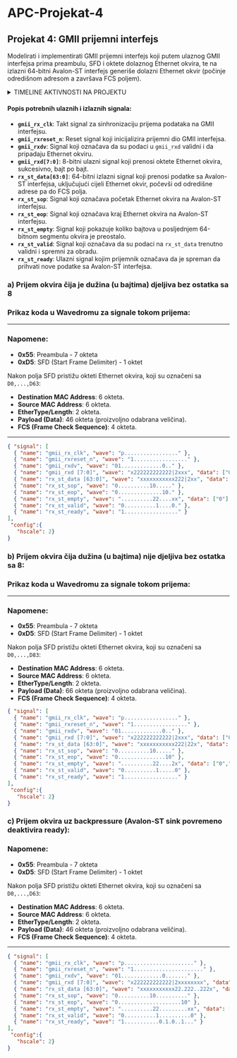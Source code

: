 # APC-Projekat-4

## Projekat 4: GMII prijemni interfejs
Modelirati i implementirati GMII prijemni interfejs koji putem ulaznog GMII interfejsa prima
preambulu, SFD i oktete dolaznog Ethernet okvira, te na izlazni 64-bitni Avalon-ST interfejs
generiše dolazni Ethernet okvir (počinje odredišnom adresom a završava FCS poljem).

<details>
  <summary>TIMELINE AKTIVNOSTI NA PROJEKTU</summary>

  08.12.2024. OPIS SIGNALA I PRIKAZ SIGNALA U WAVEDROM-U  
  10.12.2024. OPIS SIGNALA I PRIKAZ SIGNALA U WAVEDROM-U  
  11.12.2024. MODIFICARNI PRIKAZ SIGNALA U WAVEDROM-U  
  12.12.2024. PREPRAVKA WAVEDROM-A PO UPUTAMA IZ ISSUES

</details>

#### **Popis potrebnih ulaznih i izlaznih signala:**
- **`gmii_rx_clk`**: Takt signal za sinhronizaciju prijema podataka na GMII interfejsu.
- **`gmii_rxreset_n`**: Reset signal koji inicijalizira prijemni dio GMII interfejsa.
- **`gmii_rxdv`**: Signal koji označava da su podaci u `gmii_rxd` validni i da pripadaju Ethernet okviru.
- **`gmii_rxd[7:0]`**: 8-bitni ulazni signal koji prenosi oktete Ethernet okvira, sukcesivno, bajt po bajt.
- **`rx_st_data[63:0]`**: 64-bitni izlazni signal koji prenosi podatke sa Avalon-ST interfejsa, uključujući cijeli Ethernet okvir, počevši od odredišne adrese pa do FCS polja.
- **`rx_st_sop`**: Signal koji označava početak Ethernet okvira na Avalon-ST interfejsu.
- **`rx_st_eop`**: Signal koji označava kraj Ethernet okvira na Avalon-ST interfejsu.
- **`rx_st_empty`**: Signal koji pokazuje koliko bajtova u posljednjem 64-bitnom segmentu okvira je preostalo.
- **`rx_st_valid`**: Signal koji označava da su podaci na `rx_st_data` trenutno validni i spremni za obradu.
- **`rx_st_ready`**: Ulazni signal kojim prijemnik označava da je spreman da prihvati nove podatke sa Avalon-ST interfejsa.
  
### **a) Prijem okvira čija je dužina (u bajtima) djeljiva bez ostatka sa 8**
### Prikaz koda u Wavedromu za signale tokom prijema:
---

### Napomene:
- **0x55**: Preambula - 7 okteta
- **0xD5**: SFD (Start Frame Delimiter) - 1 oktet

Nakon polja SFD pristižu okteti Ethernet okvira, koji su označeni sa `D0,...,D63`:
- **Destination MAC Address**: 6 okteta.
- **Source MAC Address**: 6 okteta.
- **EtherType/Length**: 2 okteta.
- **Payload (Data)**: 46 okteta (proizvoljno odabrana veličina).
- **FCS (Frame Check Sequence)**: 4 okteta.

---

```json
{ "signal": [
  { "name": "gmii_rx_clk", "wave": "p................." },
  { "name": "gmii_rxreset_n", "wave": "1................." },
  { "name": "gmii_rxdv", "wave": "01.............0.." },
  { "name": "gmii_rxd [7:0]", "wave": "x222222222222|2xxx", "data": ["0x55", "0xD5", "D0", "D1", "D2", "D3", "D4", "D5", "D6", "D7", "D8", " ","D63"] },
  { "name": "rx_st_data [63:0]", "wave": "xxxxxxxxxxx222|2xx", "data": ["D0-D7", "D8-D15 "," ", "D56-D63"] },
  { "name": "rx_st_sop", "wave": "0..........10....." },
  { "name": "rx_st_eop", "wave": "0..............10." },
  { "name": "rx_st_empty", "wave": "..........22....xx", "data": ["0"] },
  { "name": "rx_st_valid", "wave": "0..........1....0." },
  { "name": "rx_st_ready", "wave": "1................." }
],
 "config":{
   "hscale": 2}
}
```


### **b) Prijem okvira čija dužina (u bajtima) nije djeljiva bez ostatka sa 8:**
### Prikaz koda u Wavedromu za signale tokom prijema:
---

### Napomene:
- **0x55**: Preambula - 7 okteta
- **0xD5**: SFD (Start Frame Delimiter) - 1 oktet

Nakon polja SFD pristižu okteti Ethernet okvira, koji su označeni sa `D0,...,D83`:
- **Destination MAC Address**: 6 okteta.
- **Source MAC Address**: 6 okteta.
- **EtherType/Length**: 2 okteta.
- **Payload (Data)**: 66 okteta (proizvoljno odabrana veličina).
- **FCS (Frame Check Sequence)**: 4 okteta.

```json
{ "signal": [
  { "name": "gmii_rx_clk", "wave": "p................." },
  { "name": "gmii_rxreset_n", "wave": "1................." },
  { "name": "gmii_rxdv", "wave": "01.............0.." },
  { "name": "gmii_rxd [7:0]", "wave": "x222222222222|2xxx", "data": ["0x55", "0xD5", "D0", "D1", "D2", "D3", "D4", "D5", "D6", "D7", "D8", " ","D83"] },
  { "name": "rx_st_data [63:0]", "wave": "xxxxxxxxxxx222|22x", "data": ["D0-D7", "D8-D15 "," ", "D72-D79","D80-D87"] },
  { "name": "rx_st_sop", "wave": "0..........10....." },
  { "name": "rx_st_eop", "wave": "0...............10" },
  { "name": "rx_st_empty", "wave": "..........22....2x", "data": ["0","4"] },
  { "name": "rx_st_valid", "wave": "0..........1.....0" },
  { "name": "rx_st_ready", "wave": "1................." }
],
 "config":{
   "hscale": 2}
}
```
### **c) Prijem okvira uz backpressure (Avalon-ST sink povremeno deaktivira ready):**

### Napomene:
- **0x55**: Preambula - 7 okteta
- **0xD5**: SFD (Start Frame Delimiter) - 1 oktet

Nakon polja SFD pristižu okteti Ethernet okvira, koji su označeni sa `D0,...,D63`:
- **Destination MAC Address**: 6 okteta.
- **Source MAC Address**: 6 okteta.
- **EtherType/Length**: 2 okteta.
- **Payload (Data)**: 46 okteta (proizvoljno odabrana veličina).
- **FCS (Frame Check Sequence)**: 4 okteta.

---
```json
{ "signal": [
  { "name": "gmii_rx_clk", "wave": "p......................" },
  { "name": "gmii_rxreset_n", "wave": "1......................" },
  { "name": "gmii_rxdv", "wave": "01.............0......." },
  { "name": "gmii_rxd [7:0]", "wave": "x222222222222|2xxxxxxxx", "data": ["0x55", "0xD5", "D0", "D1", "D2", "D3", "D4", "D5", "D6", "D7", "D8", " ","D63"] },
  { "name": "rx_st_data [63:0]", "wave": "xxxxxxxxxxx22.222..222x", "data": ["D0-D7", "D8-D15 ","D16-D23","D24-D31","D32-D39", "D40-D47","D48-D55", "D56-D63"] },
  { "name": "rx_st_sop", "wave": "0..........10.........." },
  { "name": "rx_st_eop", "wave": "0....................10" },
  { "name": "rx_st_empty", "wave": "..........22.........xx", "data": ["0"] },
  { "name": "rx_st_valid", "wave": "0..........1..........0" },
  { "name": "rx_st_ready", "wave": "1...........0.1.0..1..." }
],
 "config":{
   "hscale": 2}
}
```
